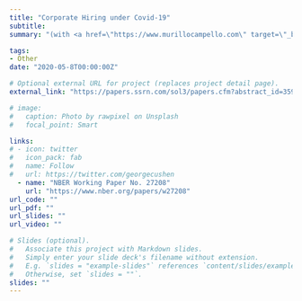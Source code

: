 ```yaml
---
title: "Corporate Hiring under Covid-19"
subtitle: 
summary: "(with <a href=\"https://www.murillocampello.com\" target=\"_blank\" rel=\"noopener\">Murillo Campello</a> and <a href=\"https://www.gauravkankanhalli.com\" target=\"_blank\" rel=\"noopener\">Gaurav Kankanhalli</a> \n\n Big data on job vacancy postings reveal multiple dimensions of the impact of Covid-19 on corporate hiring. Firms disproportionately cut hiring for high-skill jobs (*within-firm* downskilling). Financially-constrained firms scaled back high-skill hiring most, as did firms with workforces more adaptable to \"working-from-home.\" Applying machine learning to job-ad texts, we show that firms have skewed hiring towards operationally-core positions. New positions take longer to fill, displaying greater flexibility regarding schedules, tasks, and requirements. Financing constraints amplify pandemic-induced changes to the nature of positions firms seek to fill, with constrained firms' new hires witnessing larger adjustments to job roles and employment arrangements."

tags: 
- Other
date: "2020-05-8T00:00:00Z"

# Optional external URL for project (replaces project detail page).
external_link: "https://papers.ssrn.com/sol3/papers.cfm?abstract_id=3596655"

# image:
#   caption: Photo by rawpixel on Unsplash
#   focal_point: Smart

links:
# - icon: twitter
#   icon_pack: fab
#   name: Follow
#   url: https://twitter.com/georgecushen
  - name: "NBER Working Paper No. 27208"
    url: "https://www.nber.org/papers/w27208"
url_code: ""
url_pdf: ""
url_slides: ""
url_video: ""

# Slides (optional).
#   Associate this project with Markdown slides.
#   Simply enter your slide deck's filename without extension.
#   E.g. `slides = "example-slides"` references `content/slides/example-slides.md`.
#   Otherwise, set `slides = ""`.
slides: ""
---
```

